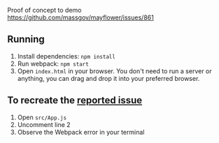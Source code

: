 Proof of concept to demo https://github.com/massgov/mayflower/issues/861

## Running

1. Install dependencies: `npm install`
1. Run webpack: `npm start`
1. Open `index.html` in your browser. You don't need to run a server or anything, you can drag and drop it into your preferred browser.

## To recreate the [reported issue](https://github.com/massgov/mayflower/issues/861)

1. Open `src/App.js`
1. Uncomment line 2
1. Observe the Webpack error in your terminal
